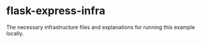 # flask-express-infra
The necessary infrastructure files and explanations for running this example locally.
